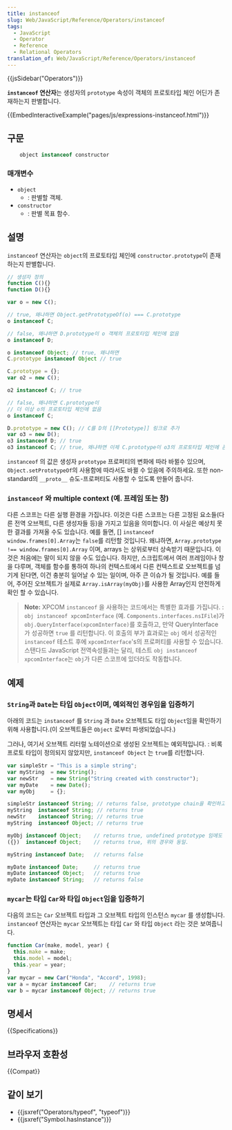 ```yaml
---
title: instanceof
slug: Web/JavaScript/Reference/Operators/instanceof
tags:
  - JavaScript
  - Operator
  - Reference
  - Relational Operators
translation_of: Web/JavaScript/Reference/Operators/instanceof
---
```

{{jsSidebar("Operators")}}

**`instanceof` 연산자**는 생성자의 `prototype` 속성이 객체의 프로토타입 체인 어딘가 존재하는지 판별합니다.

{{EmbedInteractiveExample("pages/js/expressions-instanceof.html")}}

## 구문

```js
    object instanceof constructor
```

### 매개변수

- `object`
  - : 판별할 객체.
- `constructor`
  - : 판별 목표 함수.

## 설명

`instanceof` 연산자는 `object`의 프로토타입 체인에 `constructor.prototype`이 존재하는지 판별합니다.

```js
// 생성자 정의
function C(){}
function D(){}

var o = new C();

// true, 왜냐하면 Object.getPrototypeOf(o) === C.prototype
o instanceof C;

// false, 왜냐하면 D.prototype이 o 객체의 프로토타입 체인에 없음
o instanceof D;

o instanceof Object; // true, 왜냐하면
C.prototype instanceof Object // true

C.prototype = {};
var o2 = new C();

o2 instanceof C; // true

// false, 왜냐하면 C.prototype이
// 더 이상 o의 프로토타입 체인에 없음
o instanceof C;

D.prototype = new C(); // C를 D의 [[Prototype]] 링크로 추가
var o3 = new D();
o3 instanceof D; // true
o3 instanceof C; // true, 왜냐하면 이제 C.prototype이 o3의 프로토타입 체인에 존재
```

`instanceof` 의 값은 생성자 `prototype` 프로퍼티의 변화에 따라 바뀔수 있으며, `Object.setPrototypeOf`의 사용함에 따라서도 바뀔 수 있음에 주의하세요. 또한 non-standard의 `__proto__` 슈도-프로퍼티도 사용할 수 있도록 만들어 줍니다.

### `instanceof` 와 multiple context (예. 프레임 또는 창)

다른 스코프는 다른 실행 환경을 가집니다. 이것은 다른 스코프는 다른 고정된 요소들(다른 전역 오브젝트, 다른 생성자들 등)을 가지고 있음을 의미합니다. 이 사실은 예상치 못한 결과를 가져올 수도 있습니다. 예를 들면, \[] `instanceof window.frames[0].Array`는 `false`를 리턴할 것입니다. 왜냐하면, `Array.prototype !== window.frames[0].Array` 이며, arrays 는 상위로부터 상속받기 때문입니다. 이것은 처음에는 말이 되지 않을 수도 있습니다. 하지만, 스크립트에서 여러 프레임이나 창을 다루며, 객체를 함수를 통하여 하나의 컨텍스트에서 다른 컨텍스트로 오브젝트를 넘기게 된다면, 이건 충분히 일어날 수 있는 일이며, 아주 큰 이슈가 될 것입니다. 예를 들어, 주어진 오브젝트가 실제로 `Array.isArray(myObj)`를 사용한 Array인지 안전하게 확인 할 수 있습니다.

> **Note:** XPCOM `instanceof` 을 사용하는 코드에서는 특별한 효과를 가집니다. : `obj instanceof xpcomInterface` (예. `Components.interfaces.nsIFile`)가 `obj.QueryInterface(xpcomInterface)`를 호출하고, 만약 QueryInterface 가 성공하면 `true` 를 리턴합니다. 이 호출의 부가 효과로는 `obj` 에서 성공적인 `instanceof` 테스트 후에 `xpcomInterface`'s의 프로퍼티를 사용할 수 있습니다. 스탠다드 JavaScript 전역속성들과는 달리, 테스트 `obj instanceof xpcomInterface`는 `obj`가 다른 스코프에 있더라도 작동합니다.

## 예제

### `String`과 `Date`는 타입 `Object`이며, 예외적인 경우임을 입증하기

아래의 코드는 `instanceof` 를 `String` 과 `Date` 오브젝트도 타입 `Object`임을 확인하기 위해 사용합니다.(이 오브젝트들은 `Object` 로부터 파생되었습니다.)

그러나, 여기서 오브젝트 리터럴 노테이션으로 생성된 오브젝트는 예외적입니다. : 비록 프로토 타입이 정의되지 않았지만, `instanceof Object` 는 `true`를 리턴합니다.

```js
var simpleStr = "This is a simple string";
var myString  = new String();
var newStr    = new String("String created with constructor");
var myDate    = new Date();
var myObj     = {};

simpleStr instanceof String; // returns false, prototype chain을 확인하고, undefined를 찾는다.
myString  instanceof String; // returns true
newStr    instanceof String; // returns true
myString  instanceof Object; // returns true

myObj instanceof Object;    // returns true, undefined prototype 임에도 불구하고 true.
({})  instanceof Object;    // returns true, 위의 경우와 동일.

myString instanceof Date;   // returns false

myDate instanceof Date;     // returns true
myDate instanceof Object;   // returns true
myDate instanceof String;   // returns false
```

### `mycar`는 타입 `Car`와 타입 `Object`임을 입증하기

다음의 코드는 `Car` 오브젝트 타입과 그 오브젝트 타입의 인스턴스 `mycar` 를 생성합니다. `instanceof` 연산자는 `mycar` 오브젝트는 타입 `Car` 와 타입 `Object` 라는 것은 보여줍니다.

```js
function Car(make, model, year) {
  this.make = make;
  this.model = model;
  this.year = year;
}
var mycar = new Car("Honda", "Accord", 1998);
var a = mycar instanceof Car;    // returns true
var b = mycar instanceof Object; // returns true
```

## 명세서

{{Specifications}}

## 브라우저 호환성

{{Compat}}

## 같이 보기

- {{jsxref("Operators/typeof", "typeof")}}
- {{jsxref("Symbol.hasInstance")}}
